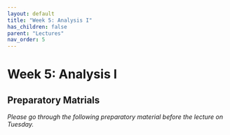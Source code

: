 ```yaml
---
layout: default
title: "Week 5: Analysis I"
has_children: false
parent: "Lectures"
nav_order: 5
---
```


# Week 5: Analysis I

## Preparatory Matrials

_Please go through the following preparatory material before the lecture on Tuesday._